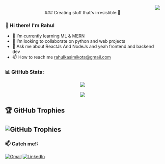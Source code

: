 
<div align="right">

 <a href="http://www.github.com/rahul-9429" align="right">
   <img src="https://komarev.com/ghpvc/?username=rahul-9429&label=+PROFILE+VIEWS+&color=grey" />
</a>
</div>
<div align="center ">
  ### Creating stuff that's irresistible.💖
</div>

### 👋 Hi there! I'm Rahul
- 🌱 I’m currently learning ML & MERN
- 💞️ I’m looking to collaborate on python and web projects
- 💬 Ask me about ReactJs And NodeJs and yeah frontend and backend dev
- 📫 How to reach me rahulkasimikota@gmail.com

### 📊 GitHub Stats:
<div align="center">
   
![](https://github-readme-streak-stats.herokuapp.com/?user=rahul-9429&theme=dark&hide_border=false) <br/> <br/>
![](https://github-readme-stats.vercel.app/api/top-langs/?username=rahul-9429&theme=dark&hide_border=false&include_all_commits=false&count_private=false&layout=compact)
</div>

## 🏆 GitHub Trophies
![GitHub Trophies](https://github-profile-trophy.vercel.app/?username=rahul-9429&theme=dark_dimmed&no-frame=false&no-bg=true&margin-w=4)
---
### 📫 Catch me!:
[![Gmail](https://img.shields.io/badge/gmail-%23D14836.svg?style=for-the-badge&logo=gmail&logoColor=white)](mailto:rahulkasimikota@gmail.com) 
[![LinkedIn](https://img.shields.io/badge/linkedin-%230A66C2.svg?style=for-the-badge&logo=linkedin&logoColor=white)](https://www.linkedin.com/in/kasimikotasanthoshrahul/)


<!---
rahul-9429/rahul-9429 is a ✨ special ✨ repository because its `README.md` (this file) appears on your GitHub profile.
You can click the Preview link to take a look at your changes.
--->
